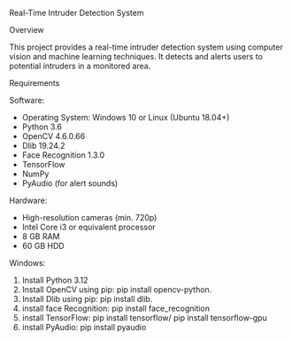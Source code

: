 
Real-Time Intruder Detection System


Overview


This project provides a real-time intruder detection system using computer vision and machine learning techniques. It detects and alerts users to potential intruders in a monitored area.

Requirements


Software:

- Operating System: Windows 10 or Linux (Ubuntu 18.04+)
- Python 3.6
- OpenCV 4.6.0.66
- Dlib 19.24.2
- Face Recognition 1.3.0
- TensorFlow 
- NumPy
- PyAudio (for alert sounds)

Hardware:

- High-resolution cameras (min. 720p)
- Intel Core i3 or equivalent processor
- 8 GB RAM
- 60 GB HDD


Windows:

1. Install Python 3.12
2. Install OpenCV  using pip: pip install opencv-python.
3. Install Dlib  using pip: pip install dlib.
4. install face Recognition: pip install face_recognition
5. install TensorFlow: pip install tensorflow/ pip install tensorflow-gpu 
6. install PyAudio: pip install pyaudio
